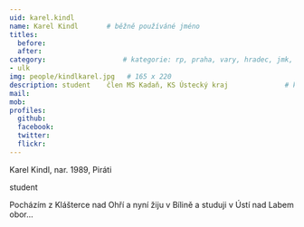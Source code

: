 ```yaml
---
uid: karel.kindl
name: Karel Kindl   	# běžně používáné jméno
titles:
  before: 
  after:
category:                 	# kategorie: rp, praha, vary, hradec, jmk, senat
- ulk
img: people/kindlkarel.jpg   # 165 x 220
description: student    člen MS Kadaň, KS Ústecký kraj           	# kratký popis, max 160 znaků
mail: 
mob:	
profiles:
  github:
  facebook: 
  twitter: 
  flickr: 
---
```


Karel Kindl, nar. 1989, Piráti

student

Pocházím z Klášterce nad Ohří a nyní žiju v Bílině a studuji v Ústí nad Labem obor...
